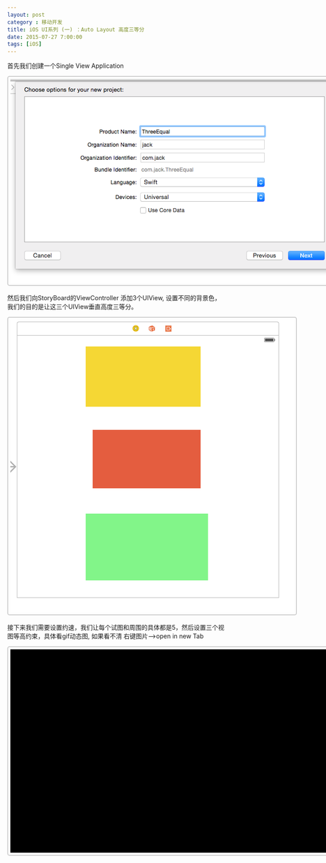 ```yaml
---
layout: post
category : 移动开发
title: iOS UI系列 (一) ：Auto Layout 高度三等分 
date: 2015-07-27 7:00:00
tags: [iOS]
---
```



<style>
img {
  max-width: 900px;
  border: solid 2px #ccc;
  padding: 5px;
  border-radius:5px;
}
</style>



首先我们创建一个Single View Application

<img src="/assets/images/ios/UI/1/1.png" /> 

然后我们向StoryBoard的ViewController 添加3个UIView, 设置不同的背景色，我们的目的是让这三个UIView垂直高度三等分。

<img src="/assets/images/ios/UI/1/2.png" />

接下来我们需要设置约速，我们让每个试图和周围的具体都是5，然后设置三个视图等高约束，具体看gif动态图, 如果看不清 右键图片-->open in new Tab  

<img  src="/assets/images/ios/UI/1/3.gif" />

